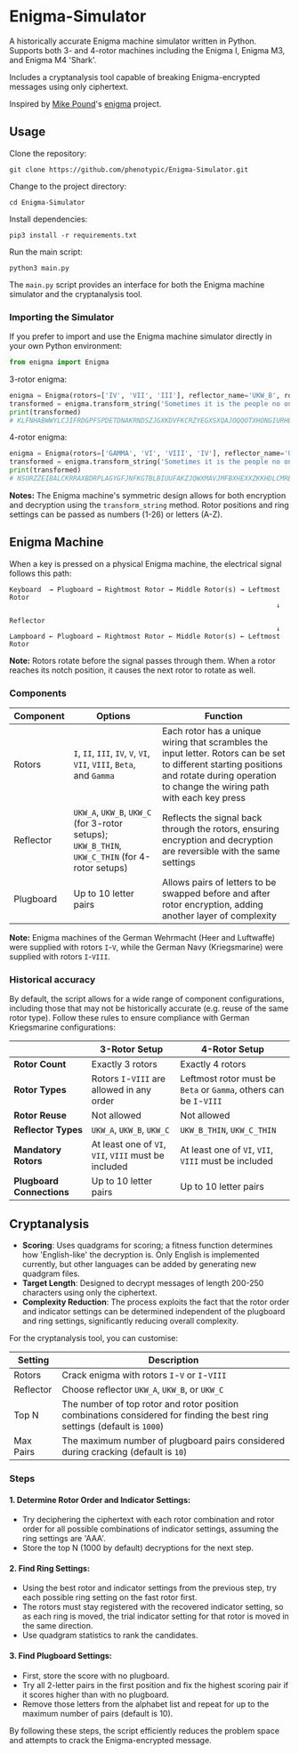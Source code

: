 # Enigma-Simulator

A historically accurate Enigma machine simulator written in Python. Supports both 3- and 4-rotor machines including the Enigma I, Enigma M3, and Enigma M4 'Shark'.

Includes a cryptanalysis tool capable of breaking Enigma-encrypted messages using only ciphertext.

Inspired by [Mike Pound](https://github.com/mikepound)'s [enigma](https://github.com/mikepound/enigma) project.

## Usage

Clone the repository:
```
git clone https://github.com/phenotypic/Enigma-Simulator.git
```

Change to the project directory:
```
cd Enigma-Simulator
```

Install dependencies:
```
pip3 install -r requirements.txt
```

Run the main script:
```
python3 main.py
```

The `main.py` script provides an interface for both the Enigma machine simulator and the cryptanalysis tool.

### Importing the Simulator

If you prefer to import and use the Enigma machine simulator directly in your own Python environment:

```python
from enigma import Enigma
```

3-rotor enigma:
```python
enigma = Enigma(rotors=['IV', 'VII', 'III'], reflector_name='UKW_B', rotor_positions=[18, 5, 21], ring_settings=[2, 14, 19], plugboard_connections=['BQ', 'CR', 'DI', 'EJ', 'KW', 'MT', 'OS', 'PX', 'UZ', 'GH'])
transformed = enigma.transform_string('Sometimes it is the people no one can imagine anything of who do the things no one can imagine')
print(transformed)
# KLFNHABWWYLCJIFRDGPFSPDETDNAKRNDSZJGXKDVFKCRZYEGXSXQAJOQQOTXHONGIURHBKPYIACN
```

4-rotor enigma:
```python
enigma = Enigma(rotors=['GAMMA', 'VI', 'VIII', 'IV'], reflector_name='UKW_C_THIN', rotor_positions=[19, 6, 25, 3], ring_settings=[8, 2, 12, 20], plugboard_connections=['BQ', 'CR', 'DI', 'EJ', 'KW', 'MT', 'OS', 'PX', 'UZ', 'GH'])
transformed = enigma.transform_string('Sometimes it is the people no one can imagine anything of who do the things no one can imagine')
print(transformed)
# NSORZZEIBALCKRRAXBDRPLAGYGFJNFKGTBLBIUUFAKZJQWXMAVJMFBXHEXXZKKHDLCMRBDEXJDVJ
```

**Notes:** The Enigma machine's symmetric design allows for both encryption and decryption using the `transform_string` method. Rotor positions and ring settings can be passed as numbers (1-26) or letters (A-Z).

## Enigma Machine

When a key is pressed on a physical Enigma machine, the electrical signal follows this path:

```
Keyboard  → Plugboard → Rightmost Rotor → Middle Rotor(s) → Leftmost Rotor
                                                                   ↓
                                                               Reflector
                                                                   ↓
Lampboard ← Plugboard ← Rightmost Rotor ← Middle Rotor(s) ← Leftmost Rotor
```

**Note:** Rotors rotate before the signal passes through them. When a rotor reaches its notch position, it causes the next rotor to rotate as well.

### Components

| Component | Options | Function |
| --- | --- | --- |
| Rotors | `I`, `II`, `III`, `IV`, `V`, `VI`, `VII`, `VIII`, `Beta`, and `Gamma` | Each rotor has a unique wiring that scrambles the input letter. Rotors can be set to different starting positions and rotate during operation to change the wiring path with each key press |
| Reflector | `UKW_A`, `UKW_B`, `UKW_C` (for 3-rotor setups); `UKW_B_THIN`, `UKW_C_THIN` (for 4-rotor setups) | Reflects the signal back through the rotors, ensuring encryption and decryption are reversible with the same settings |
| Plugboard | Up to 10 letter pairs | Allows pairs of letters to be swapped before and after rotor encryption, adding another layer of complexity |

**Note:** Enigma machines of the German Wehrmacht (Heer and Luftwaffe) were supplied with rotors `I`-`V`, while the German Navy (Kriegsmarine) were supplied with rotors `I`-`VIII`.

### Historical accuracy

By default, the script allows for a wide range of component configurations, including those that may not be historically accurate (e.g. reuse of the same rotor type). Follow these rules to ensure compliance with German Kriegsmarine configurations:

| | 3-Rotor Setup | 4-Rotor Setup |
| --- | --- | --- |
| **Rotor Count** | Exactly 3 rotors | Exactly 4 rotors |
| **Rotor Types** | Rotors `I`-`VIII` are allowed in any order | Leftmost rotor must be `Beta` or `Gamma`, others can be `I`-`VIII` |
| **Rotor Reuse** | Not allowed | Not allowed |
| **Reflector Types** | `UKW_A`, `UKW_B`, `UKW_C` | `UKW_B_THIN`, `UKW_C_THIN` |
| **Mandatory Rotors** | At least one of `VI`, `VII`, `VIII` must be included | At least one of `VI`, `VII`, `VIII` must be included |
| **Plugboard Connections** | Up to 10 letter pairs | Up to 10 letter pairs |

## Cryptanalysis

- **Scoring**: Uses quadgrams for scoring; a fitness function determines how 'English-like' the decryption is. Only English is implemented currently, but other languages can be added by generating new quadgram files.
- **Target Length**: Designed to decrypt messages of length 200-250 characters using only the ciphertext.
- **Complexity Reduction**: The process exploits the fact that the rotor order and indicator settings can be determined independent of the plugboard and ring settings, significantly reducing overall complexity.

For the cryptanalysis tool, you can customise:

| Setting | Description |
| --- | --- |
| Rotors | Crack enigma with rotors `I`-`V` or `I`-`VIII` |
| Reflector | Choose reflector `UKW_A`, `UKW_B`, or `UKW_C` |
| Top N | The number of top rotor and rotor position combinations considered for finding the best ring settings (default is `1000`) |
| Max Pairs | The maximum number of plugboard pairs considered during cracking (default is `10`) |

### Steps

#### 1. Determine Rotor Order and Indicator Settings:

- Try deciphering the ciphertext with each rotor combination and rotor order for all possible combinations of indicator settings, assuming the ring settings are 'AAA'.
- Store the top N (1000 by default) decryptions for the next step.

#### 2. Find Ring Settings:

- Using the best rotor and indicator settings from the previous step, try each possible ring setting on the fast rotor first.
- The rotors must stay registered with the recovered indicator setting, so as each ring is moved, the trial indicator setting for that rotor is moved in the same direction.
- Use quadgram statistics to rank the candidates.

#### 3. Find Plugboard Settings:

- First, store the score with no plugboard.
- Try all 2-letter pairs in the first position and fix the highest scoring pair if it scores higher than with no plugboard.
- Remove those letters from the alphabet list and repeat for up to the maximum number of pairs (default is 10).

By following these steps, the script efficiently reduces the problem space and attempts to crack the Enigma-encrypted message.
